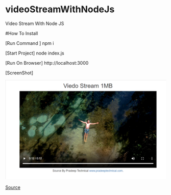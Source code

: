 # videoStreamWithNodeJs

Video Stream With Node JS

#How To Install

[Run Command ] npm i

[Start Project] node index.js

[Run On Browser] http://localhost:3000

[ScreenShot]	

![image](https://github.com/pradeep4uhere/NodeJsStreaming/blob/main/screenshot/Node%20Js%20Viedo%20Stream%20Demo.png)

[Source](www.pradeeptechnical.com)
